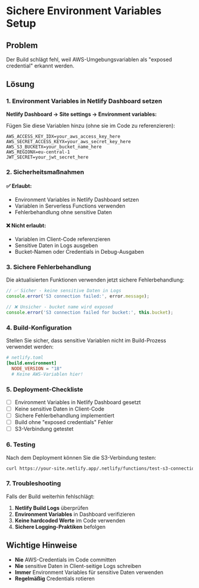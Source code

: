 # Sichere Environment Variables Setup

## Problem
Der Build schlägt fehl, weil AWS-Umgebungsvariablen als "exposed credential" erkannt werden.

## Lösung

### 1. Environment Variables in Netlify Dashboard setzen

**Netlify Dashboard → Site settings → Environment variables:**

Fügen Sie diese Variablen hinzu (ohne sie im Code zu referenzieren):

```env
AWS_ACCESS_KEY_IDX=your_aws_access_key_here
AWS_SECRET_ACCESS_KEYX=your_aws_secret_key_here
AWS_S3_BUCKETX=your_bucket_name_here
AWS_REGIONX=eu-central-1
JWT_SECRET=your_jwt_secret_here
```

### 2. Sicherheitsmaßnahmen

#### ✅ Erlaubt:
- Environment Variables in Netlify Dashboard setzen
- Variablen in Serverless Functions verwenden
- Fehlerbehandlung ohne sensitive Daten

#### ❌ Nicht erlaubt:
- Variablen im Client-Code referenzieren
- Sensitive Daten in Logs ausgeben
- Bucket-Namen oder Credentials in Debug-Ausgaben

### 3. Sichere Fehlerbehandlung

Die aktualisierten Funktionen verwenden jetzt sichere Fehlerbehandlung:

```javascript
// ✅ Sicher - keine sensitive Daten in Logs
console.error('S3 connection failed:', error.message);

// ❌ Unsicher - bucket name wird exposed
console.error('S3 connection failed for bucket:', this.bucket);
```

### 4. Build-Konfiguration

Stellen Sie sicher, dass sensitive Variablen nicht im Build-Prozess verwendet werden:

```toml
# netlify.toml
[build.environment]
  NODE_VERSION = "18"
  # Keine AWS-Variablen hier!
```

### 5. Deployment-Checkliste

- [ ] Environment Variables in Netlify Dashboard gesetzt
- [ ] Keine sensitive Daten in Client-Code
- [ ] Sichere Fehlerbehandlung implementiert
- [ ] Build ohne "exposed credentials" Fehler
- [ ] S3-Verbindung getestet

### 6. Testing

Nach dem Deployment können Sie die S3-Verbindung testen:

```bash
curl https://your-site.netlify.app/.netlify/functions/test-s3-connection
```

### 7. Troubleshooting

Falls der Build weiterhin fehlschlägt:

1. **Netlify Build Logs** überprüfen
2. **Environment Variables** in Dashboard verifizieren
3. **Keine hardcoded Werte** im Code verwenden
4. **Sichere Logging-Praktiken** befolgen

## Wichtige Hinweise

- **Nie** AWS-Credentials im Code committen
- **Nie** sensitive Daten in Client-seitige Logs schreiben
- **Immer** Environment Variables für sensitive Daten verwenden
- **Regelmäßig** Credentials rotieren
